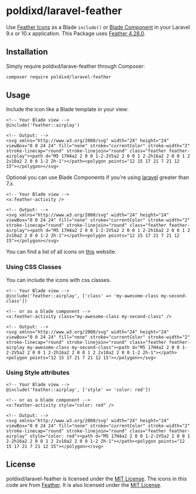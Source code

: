 # poldixd/laravel-feather

Use [Feather Icons](https://feathericons.com) as a Blade `include()` or [Blade Component](https://laravel.com/docs/7.x/blade#components) in your Laravel 9.x or 10.x application. This Package uses [Feather 4.28.0](https://github.com/feathericons/feather/releases/tag/v4.28.0).

## Installation

Simply require poldixd/larave-feather through Composer:

```bash
composer require poldixd/laravel-feather
```

## Usage

Include the icon like a Blade template in your view:

```php+HTML
<!-- Your Blade view -->
@include('feather::airplay')

<!-- Output: -->
<svg xmlns="http://www.w3.org/2000/svg" width="24" height="24" viewBox="0 0 24 24" fill="none" stroke="currentColor" stroke-width="2" stroke-linecap="round" stroke-linejoin="round" class="feather feather-airplay"><path d="M5 17H4a2 2 0 0 1-2-2V5a2 2 0 0 1 2-2h16a2 2 0 0 1 2 2v10a2 2 0 0 1-2 2h-1"></path><polygon points="12 15 17 21 7 21 12 15"></polygon></svg>
```

Optional you can use Blade Components if you're using [laravel](https://laravel.com) greater than 7.x.

```php+HTML
<!-- Your Blade view -->
<x:feather-activity />

<!-- Output: -->
<svg xmlns="http://www.w3.org/2000/svg" width="24" height="24" viewBox="0 0 24 24" fill="none" stroke="currentColor" stroke-width="2" stroke-linecap="round" stroke-linejoin="round" class="feather feather-airplay"><path d="M5 17H4a2 2 0 0 1-2-2V5a2 2 0 0 1 2-2h16a2 2 0 0 1 2 2v10a2 2 0 0 1-2 2h-1"></path><polygon points="12 15 17 21 7 21 12 15"></polygon></svg>
```

You can find a list of all icons on [this](https://feathericons.com/) website.

### Using CSS Classes

You can include the icons with css classes.

```php+HTML
<!-- Your Blade view -->
@include('feather::airplay', ['class' => 'my-awesome-class my-second-class'])

<!-- or as a blade component -->
<x:feather-activity class="my-awesome-class my-second-class" />

<!-- Output: -->
<svg xmlns="http://www.w3.org/2000/svg" width="24" height="24" viewBox="0 0 24 24" fill="none" stroke="currentColor" stroke-width="2" stroke-linecap="round" stroke-linejoin="round" class="feather feather-airplay my-awesome-class my-second-class"><path d="M5 17H4a2 2 0 0 1-2-2V5a2 2 0 0 1 2-2h16a2 2 0 0 1 2 2v10a2 2 0 0 1-2 2h-1"></path><polygon points="12 15 17 21 7 21 12 15"></polygon></svg>
```

### Using Style attributes

```php+HTML
<!-- Your Blade view -->
@include('feather::airplay', ['style' => 'color: red'])

<!-- or as a blade component -->
<x:feather-activity style="color: red" />

<!-- Output: -->
<svg xmlns="http://www.w3.org/2000/svg" width="24" height="24" viewBox="0 0 24 24" fill="none" stroke="currentColor" stroke-width="2" stroke-linecap="round" stroke-linejoin="round" class="feather feather-airplay" style="color: red"><path d="M5 17H4a2 2 0 0 1-2-2V5a2 2 0 0 1 2-2h16a2 2 0 0 1 2 2v10a2 2 0 0 1-2 2h-1"></path><polygon points="12 15 17 21 7 21 12 15"></polygon></svg>
```

## License

poldixd/laravel-feather is licensed under the [MIT License](https://github.com/poldixd/laravel-feather/blob/master/LICENSE). The icons in this code are from [Feather](https://github.com/feathericons/feather). It is also licensed under the [MIT License](https://github.com/feathericons/feather/blob/master/LICENSE).